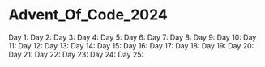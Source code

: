 # Advent_Of_Code_2024

Day 1: 
Day 2:
Day 3:
Day 4:
Day 5:
Day 6: 
Day 7:
Day 8:
Day 9:
Day 10:
Day 11:
Day 12:
Day 13:
Day 14:
Day 15:
Day 16:
Day 17:
Day 18:
Day 19:
Day 20:
Day 21:
Day 22:
Day 23:
Day 24:
Day 25:
